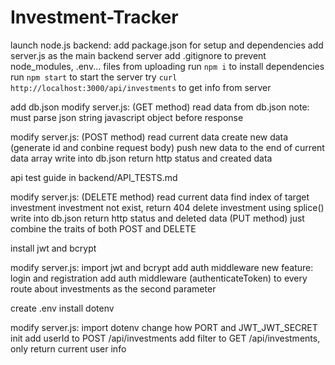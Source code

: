 # Investment-Tracker

launch node.js backend:
add package.json for setup and dependencies
add server.js as the main backend server
add .gitignore to prevent node_modules, .env... files from uploading
run `npm i` to install dependencies
run `npm start` to start the server
try `curl http://localhost:3000/api/investments` to get info from server

add db.json
modify server.js: 
(GET method)
read data from db.json
note: must parse json string javascript object before response

modify server.js: 
(POST method)
read current data
create new data (generate id and conbine request body)
push new data to the end of current data array
write into db.json
return http status and created data

api test guide in backend/API_TESTS.md

modify server.js:
(DELETE method)
read current data
find index of target investment
investment not exist, return 404
delete investment using splice()
write into db.json
return http status and deleted data
(PUT method)
just combine the traits of both POST and DELETE

install jwt and bcrypt

modify server.js:
import jwt and bcrypt
add auth middleware
new feature: login and registration
add auth middleware (authenticateToken) to every route about investments as the second parameter

create .env
install dotenv

modify server.js:
import dotenv
change how PORT and JWT_JWT_SECRET init
add userId to POST /api/investments
add filter to GET /api/investments, only return current user info

